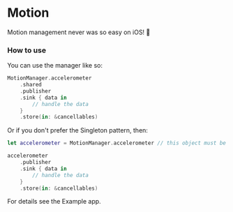 # Motion
Motion management never was so easy on iOS! 👋

### How to use

You can use the manager like so:

```swift
MotionManager.accelerometer
    .shared
    .publisher
    .sink { data in
        // handle the data
    }
    .store(in: &cancellables)
```

Or if you don't prefer the Singleton pattern, then:

```swift
let accelerometer = MotionManager.accelerometer // this object must be retained (store it in the class)

accelerometer
    .publisher
    .sink { data in
        // handle the data
    }
    .store(in: &cancellables)
```

For details see the Example app.
